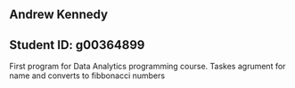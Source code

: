 ## Andrew Kennedy
## Student ID: g00364899

First program for Data Analytics programming course.
Taskes agrument for name and converts to fibbonacci numbers
